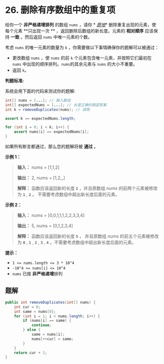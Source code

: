 # 26. 删除有序数组中的重复项

给你一个 **非严格递增排列**  的数组 `nums` ，请你 *
*[原地](http://baike.baidu.com/item/%E5%8E%9F%E5%9C%B0%E7%AE%97%E6%B3%95)**  删除重复出现的元素，使每个元素 **只出现一次
**  ，返回删除后数组的新长度。元素的 **相对顺序**  应该保持 **一致**  。然后返回 `nums` 中唯一元素的个数。

考虑 `nums` 的唯一元素的数量为 `k` ，你需要做以下事情确保你的题解可以被通过：

* 更改数组 `nums` ，使 `nums` 的前 `k` 个元素包含唯一元素，并按照它们最初在 `nums` 中出现的顺序排列。`nums`的其余元素与
  `nums` 的大小不重要。
* 返回 `k`。

**判题标准:**

系统会用下面的代码来测试你的题解:

```java
int[] nums = [...]; // 输入数组
int[] expectedNums = [...]; // 长度正确的期望答案
int k = removeDuplicates(nums); // 调用

assert k == expectedNums.length;

for (int i = 0; i < k; i++) {
    assert nums[i] == expectedNums[i];
}
```

如果所有断言都通过，那么您的题解将被 **通过** 。

**示例 1：**

> **输入：** nums = \[1,1,2]
> 
> **输出：** 2, nums = \[1,2,\_]
> 
> **解释：** 函数应该返回新的长度 **`2`**  ，并且原数组 _nums_ 的前两个元素被修改为 **`1`** , **`2`**  。
> 不需要考虑数组中超出新长度后面的元素。
>

**示例 2：**

> **输入：** nums = \[0,0,1,1,1,2,2,3,3,4]
> 
> **输出：** 5, nums = \[0,1,2,3,4]
> 
> **解释：** 函数应该返回新的长度 **`5`**  ， 并且原数组 _nums_ 的前五个元素被修改为 **`0`** , **`1`** , **`2`** , **`3`**
, **`4`**  。不需要考虑数组中超出新长度后面的元素。
>

**提示：**

* `1 <= nums.length <= 3 * 10^4`
* `-10^4 <= nums[i] <= 10^4`
* `nums` 已按 **非严格递增**排列

## 题解

```java
public int removeDuplicates(int[] nums) {
    int cur = 0;
    int same = nums[0];
    for (int i = 1; i < nums.length; i++) {
        if (nums[i] == same) {
            continue;
        } else {
            same = nums[i];
            nums[++cur] = same;
        }
    }
    return cur + 1;
}
```